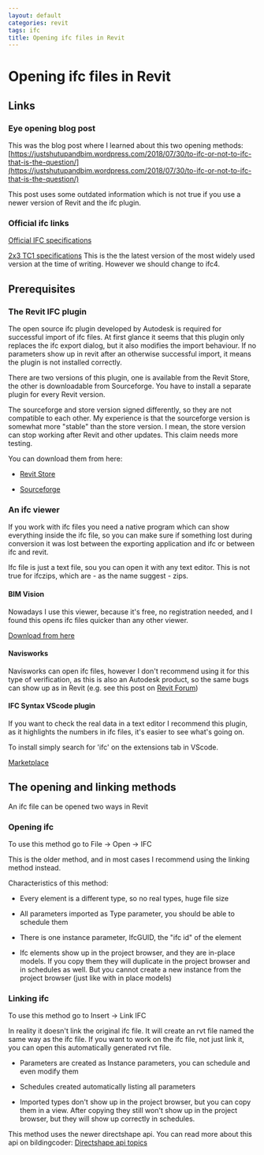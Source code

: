 ```yaml
---
layout: default
categories: revit
tags: ifc
title: Opening ifc files in Revit
---
```


# Opening ifc files in Revit

## Links

### Eye opening blog post

This was the blog post where I learned about this two opening methods: [https://justshutupandbim.wordpress.com/2018/07/30/to-ifc-or-not-to-ifc-that-is-the-question/](https://justshutupandbim.wordpress.com/2018/07/30/to-ifc-or-not-to-ifc-that-is-the-question/)

This post uses some outdated information which is not true if you use a newer version of Revit and the ifc plugin.

### Official ifc links

[Official IFC specifications](https://technical.buildingsmart.org/standards/ifc/ifc-schema-specifications/)

[2x3 TC1 specifications](https://standards.buildingsmart.org/IFC/RELEASE/IFC2x3/TC1/HTML/) This is the the latest version of the most widely used version at the time of writing. However we should change to ifc4.

## Prerequisites

### The Revit IFC plugin

The open source ifc plugin developed by Autodesk is required for successful import of ifc files. At first glance it seems that this plugin only replaces the ifc export dialog, but it also modifies the import behaviour. If no parameters show up in revit after an otherwise successful import, it means the plugin is not installed correctly. 

There are two versions of this plugin, one is available from the Revit Store, the other is downloadable from Sourceforge. You have to install a separate plugin for every Revit version.

The sourceforge and store version signed differently, so they are not compatible to each other. My experience is that the sourceforge version is somewhat more "stable" than the store version. I mean, the store version can stop working after Revit and other updates. This claim needs more testing.

You can download them from here:

- [Revit Store](https://apps.autodesk.com/All/en/List/Search?isAppSearch=True&searchboxstore=All&facet=&collection=&sort=&query=ifc)

- [Sourceforge](https://sourceforge.net/projects/ifcexporter/files/)

### An ifc viewer

If you work with ifc files you need a native program which can show everything inside the ifc file, so you can make sure if something lost during conversion it was lost between the exporting application and ifc or between ifc and revit.

Ifc file is just a text file, sou you can open it with any text editor. This is not true for ifczips, which are - as the name suggest - zips.

#### BIM Vision

Nowadays I use this viewer, because it's free, no registration needed, and I found this opens ifc files quicker than any other viewer.

[Download from here](https://bimvision.eu/en/download/)

#### Navisworks

Navisworks can open ifc files, however I don't recommend using it for this type of verification, as this is also an Autodesk product, so the same bugs can show up as in Revit (e.g. see this post on [Revit Forum](https://revitforum.org/showthread.php/42408-IFC-color-for-material-not-working-for-floors-that-are-cut))

#### IFC Syntax VScode plugin

If you want to check the real data in a text editor I recommend this plugin, as it highlights the numbers in ifc files, it's easier to see what's going on.

To install simply search for 'ifc' on the extensions tab in VScode.

[Marketplace](https://marketplace.visualstudio.com/items?itemName=alanrynne.ifc-syntax)

## The opening and linking methods

An ifc file can be opened two ways in Revit

### Opening ifc

To use this method go to File -> Open -> IFC

This is the older method, and in most cases I recommend using the linking method instead.

Characteristics of this method:

- Every element is a different type, so no real types, huge file size

- All parameters imported as Type parameter, you should be able to schedule them

- There is one instance parameter, IfcGUID, the "ifc id" of the element

- Ifc elements show up in the project browser, and they are in-place models. If you copy them they will duplicate in the project browser and in schedules as well. But you cannot create a new instance from the project browser (just like with in place models)

### Linking ifc

To use this method go to Insert -> Link IFC

In reality it doesn't link the original ifc file. It will create an rvt file named the same way as the ifc file. If you want to work on the ifc file, not just link it, you can open this automatically generated rvt file.

- Parameters are created as Instance parameters, you can schedule and even modify them

- Schedules created automatically listing all parameters

- Imported types don't show up in the project browser, but you can copy them in a view. After copying they still won't show up in the project browser, but they will show up correctly in schedules.

This method uses the newer directshape api. You can read more about this api on bildingcoder: [Directshape api topics](https://thebuildingcoder.typepad.com/blog/about-the-author.html#5.50)
